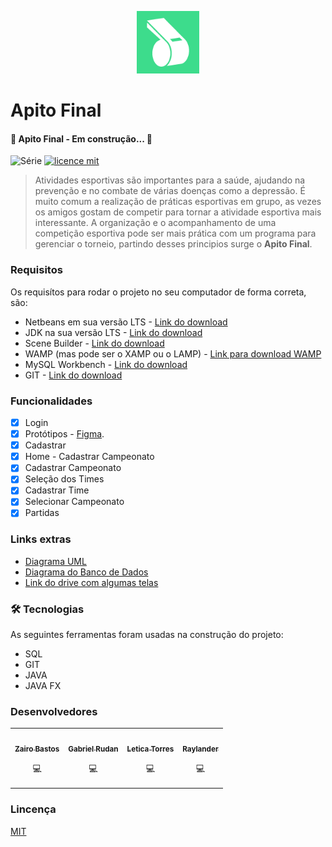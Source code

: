 <p align="center">
<img src="src/resources//Logotype.jpg" alt="drawing" width="100"/>
</p>

# Apito Final

#### 🚧  Apito Final - Em construção...  🚧

![Série](https://img.shields.io/badge/ApitoFinal-ProjetoIntegrador-blue)
[![licence mit](https://img.shields.io/badge/licence-MIT-orange.svg)](https://github.com/leh-torres/ApitoFinal2/blob/main/LICENSE)

> Atividades esportivas são importantes para a saúde, ajudando na prevenção e no combate de várias doenças como a depressão. É muito comum a realização de práticas esportivas em grupo, as vezes os amigos gostam de competir para tornar a atividade esportiva mais interessante. A organização e o acompanhamento de uma competição esportiva pode ser mais prática com um programa para gerenciar o torneio, partindo desses principios surge o **Apito Final**.

### Requisitos
Os requisítos para rodar o projeto no seu computador de forma correta, são:
- Netbeans em sua versão LTS - [Link do download](https://netbeans.apache.org/download/nb126/) 
- JDK na sua versão LTS - [Link do download](https://www.oracle.com/java/technologies/downloads/#java11)
- Scene Builder - [Link do download](https://gluonhq.com/products/scene-builder/)
- WAMP (mas pode ser o XAMP ou o LAMP) - [Link para download WAMP](https://www.wampserver.com/en/)
- MySQL Workbench - [Link do download](https://dev.mysql.com/downloads/workbench/)
- GIT - [Link do download](https://git-scm.com/downloads)
  
### Funcionalidades

- [X] Login
- [x] Protótipos - [Figma](https://www.figma.com/file/VavJs7XzcKQ2lKGyYVWDRq/Apito-Final?node-id=0%3A1).
- [x] Cadastrar
- [x] Home - Cadastrar Campeonato
- [x] Cadastrar Campeonato
- [x] Seleção dos Times
- [x] Cadastrar Time
- [x] Selecionar Campeonato
- [x] Partidas

### Links extras
- [Diagrama UML](https://drive.google.com/drive/u/2/folders/19lr1ObBU4ttlNEZp5q1sKDbzoo64AHk1)
- [Diagrama do Banco de Dados](https://drive.google.com/drive/u/2/folders/1umx6lOUSFbz543qr8jgCKt5qRFCWtKKd)
- [Link do drive com algumas telas](https://drive.google.com/drive/folders/1BrZTD0Nn3nANPlK7eNpI3yWyeuWHy0xY)
  
### 🛠 Tecnologias

As seguintes ferramentas foram usadas na construção do projeto:
- SQL
- GIT
- JAVA
- JAVA FX
### Desenvolvedores
<table>
<tr>
    <td align="center"><a href="https://github.com/zairobastos"><img src="https://avatars.githubusercontent.com/u/49825773?v=4" width="100px;" alt=""/><br /><sub><b>Zairo Bastos</b></sub></a><br /><p title="Front-End">💻</p></td>
    <td align="center"><a href="https://github.com/gabrielrudan"><img src="https://avatars.githubusercontent.com/u/84931636?v=4" width="100px;" alt=""/><br /><sub><b>Gabriel Rudan</b></sub></a><br /><p title="Front-End">💻</p></td>
    <td align="center"><a href="https://github.com/leh-torres"><img src="https://avatars.githubusercontent.com/u/78484018?v=4" width="100px;" alt=""/><br /><sub><b>Letica Torres</b></sub></a><br /><p title="Back-End">💻</p></td>
    <td align="center"><a href="https://github.com/Raylander524"><img src="https://avatars.githubusercontent.com/u/84639724?v=4" width="100px;" alt=""/><br /><sub><b>Raylander</b></sub></a><br /><p title="Back-End">💻</p></td>
  </tr>
</table>

### Lincença
[MIT](https://github.com/leh-torres/ApitoFinal2/blob/main/LICENSE)
